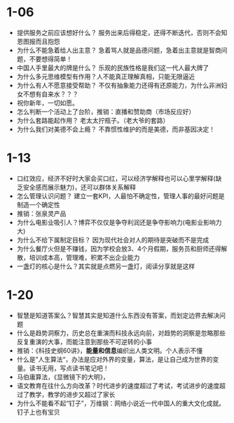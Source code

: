 # 1-06

- 提供服务之前应该想好什么？ 服务出来后得稳定，还得不断迭代，否则不会知恩图报而且抱怨
- 为什么不能急着给人出主意？ 急着骂人就是品德问题，急着出主意就是智商问题，不要想得简单！
- 中国人手里最大的牌是什么？ 乐观的民族性格是我们这一代人最大牌了
- 为什么多元思维模型有作用？人不能真正理解真相，只能无限逼近
- 为什么有人不愿意接受帮助？ 不仅有抽象能力还得有还原能力，为什么非洲妇女不想有自来水？？？
- 祝你新年，一切如愿。 
- 怎么判断一个活动上了台阶，推销：直播和赞助商（市场反应好）
- 为什么套路能起作用？ 老太太拧瓶子。（老大爷的套路）
- 为什么我们对美德不会上瘾？ 不靠惯性维护的而是美德，而非基因决定！

# 1-13

- 口红效应，经济不好时大家会买口红，可以经济学解释也可以心里学解释(缺乏安全感而展示魅力)，还可以群体关系解释
- 怎么管理认识问题？ 建立一套KPI，人最怕不确定性，管理人事的最好问题是制造一个确定性
- 推销：张泉灵产品
- 为什么电影业吸引人？博弈不仅仅是争夺利润还是争夺影响力(电影业影响力大)
- 为什么不给下属制定目标？ 因为现代社会对人的期待是突破而不是完成
- 为什么餐厅火但是不赚钱，因为学校会放3、4个月假期，服务员和厨师还得解散，培训成本高，管理难，积累不出企业能力
- 一盏灯的核心是什么？其实就是点燃另一盏灯，阅读分享就是这样

# 1-20

- 智慧是知道答案么？智慧其实是知道什么东西没有答案，而划定边界去解决问题
- 什么是趋势洞察力，历史总在重演而科技永远向前，对趋势的洞察是忽略那些反复重演的大事，而能注意到那些不可逆转的小事
- 推销：《科技史纲60讲》，**能量和信息**编织出人类文明。个人表示不懂
- 什么是”人生算法“，办法是应对外界的变量，算法，是让自己成为世界的变量。读书无用，写点读书笔记吧！
- 马伯庸算法，《显微镜下的大明》，
- 语文教育在往什么方向改革？时代进步的速度超过了考试，考试进步的速度超过了教学，教学的进步又超过了家长
- 为什么不能看不起“钉子”，万维钢：网络小说近一代中国人的重大文化成就。钉子上也有宝贝
